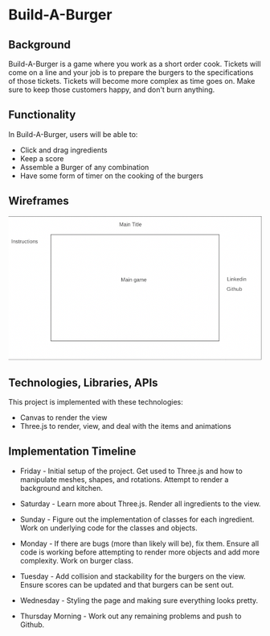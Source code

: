 # Build-A-Burger

## Background
Build-A-Burger is a game where you work as a short order cook. Tickets will come on a line and your job is to prepare the burgers to the specifications of those tickets. Tickets will become more complex as time goes on. Make sure to keep those customers happy, and don't burn anything.

## Functionality
In Build-A-Burger, users will be able to: 

* Click and drag ingredients
* Keep a score
* Assemble a Burger of any combination
* Have some form of timer on the cooking of the burgers

## Wireframes
<img src="./img/wireframe.png"/>

## Technologies, Libraries, APIs
This project is implemented with these technologies:
* Canvas to render the view
* Three.js to render, view, and deal with the items and animations

## Implementation Timeline
* Friday - Initial setup of the project. Get used to Three.js and how to manipulate meshes, shapes, and rotations. Attempt to render a background and kitchen.

* Saturday - Learn more about Three.js. Render all ingredients to the view.

* Sunday - Figure out the implementation of classes for each ingredient. Work on underlying code for the classes and objects.

* Monday - If there are bugs (more than likely will be), fix them. Ensure all code is working before attempting to render more objects and add more complexity. Work on burger class.

* Tuesday - Add collision and stackability for the burgers on the view. Ensure scores can be updated and that burgers can be sent out.

* Wednesday - Styling the page and making sure everything looks pretty.

* Thursday Morning - Work out any remaining problems and push to Github.